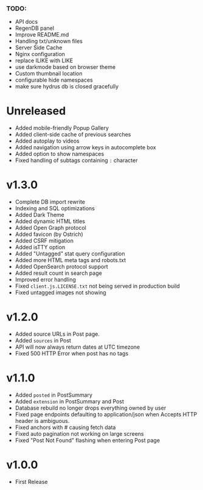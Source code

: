 
### TODO:

- API docs
- RegenDB panel
- Improve README.md
- Handling txt/unknown files
- Server Side Cache
- Nginx configuration
- replace ILIKE with LIKE
- use darkmode based on browser theme
- Custom thumbnail location
- configurable hide namespaces
- make sure hydrus db is closed gracefully


# Unreleased

- Added mobile-friendly Popup Gallery
- Added client-side cache of previous searches
- Added autoplay to videos
- Added navigation using arrow keys in autocomplete box
- Added option to show namespaces
- Fixed handling of subtags containing `:` character


# v1.3.0

- Complete DB import rewrite
- Indexing and SQL optimizations
- Added Dark Theme
- Added dynamic HTML titles
- Added Open Graph protocol
- Added favicon (by Ostrich)
- Added CSRF mitigation
- Added isTTY option
- Added "Untagged" stat query configuration
- Added more HTML meta tags and robots.txt
- Added OpenSearch protocol support
- Added result count in search page
- Improved error handling
- Fixed `client.js.LICENSE.txt` not being served in production build 
- Fixed untagged images not showing


# v1.2.0

- Added source URLs in Post page.
- Added `sources` in Post
- API will now always return dates at UTC timezone
- Fixed 500 HTTP Error when post has no tags


# v1.1.0

- Added `posted` in PostSummary
- Added `extension` in PostSummary and Post
- Database rebuild no longer drops everything owned by user
- Fixed page endpoints defaulting to application/json when Accepts HTTP header is ambiguous.
- Fixed anchors with # causing fetch data
- Fixed auto pagination not working on large screens
- Fixed "Post Not Found" flashing when entering Post page


# v1.0.0

- First Release
